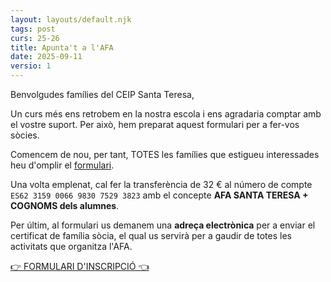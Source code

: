 ```yaml
---
layout: layouts/default.njk
tags: post
curs: 25-26
title: Apunta't a l'AFA
date: 2025-09-11
versio: 1
---
```


Benvolgudes famílies del CEIP Santa Teresa,

Un curs més ens retrobem en la nostra escola i ens agradaria comptar amb el vostre suport. Per això, hem preparat aquest formulari per a fer-vos sòcies.

Comencem de nou, per tant, TOTES les famílies que estigueu interessades heu d'omplir el [formulari](https://docs.google.com/forms/d/e/1FAIpQLSctHKCwl1TnhnxUEpUJzTNflhL7oOKM8W-CP-wB4t6bmoiO3Q/viewform).

Una volta emplenat, cal fer la transferència de 32 € al número de compte `ES62 3159 0066 9830 7529 3823` amb el concepte **AFA SANTA TERESA + COGNOMS dels alumnes**.

Per últim, al formulari us demanem una **adreça electrònica** per a enviar el certificat de família sòcia, el qual us servirà per a gaudir de totes les activitats que organitza l'AFA.

[👉 FORMULARI D'INSCRIPCIÓ 👈](https://docs.google.com/forms/d/e/1FAIpQLSctHKCwl1TnhnxUEpUJzTNflhL7oOKM8W-CP-wB4t6bmoiO3Q/viewform)
